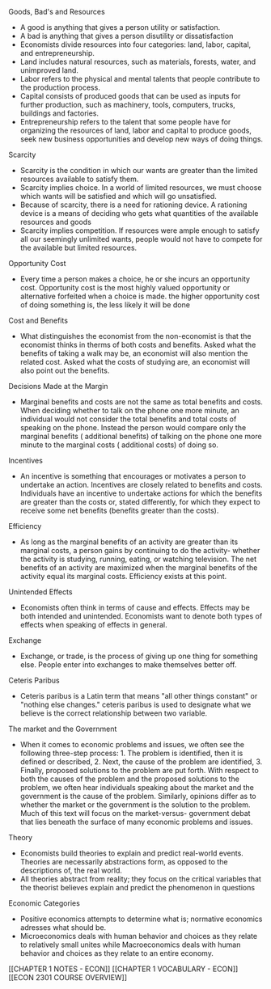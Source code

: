 Goods, Bad's and Resources
- A good is anything that gives a person utility or satisfaction.
- A bad is anything that gives a person disutility or dissatisfaction
- Economists divide resources into four categories: land, labor, capital, and entrepreneurship.
- Land includes natural resources, such as materials, forests, water, and unimproved land.
- Labor refers to the physical and mental talents that people contribute to the production process.
- Capital consists of produced goods that can be used as inputs for further production, such as machinery, tools, computers, trucks, buildings and factories.
- Entrepreneurship refers to the talent that some people have for organizing the resources of land, labor and capital to produce goods, seek new business opportunities and develop new ways of doing things.

Scarcity
- Scarcity is the condition in which our wants are greater than the limited resources available to satisfy them.
- Scarcity implies choice. In a world of limited resources, we must choose which wants will be satisfied and which will go unsatisfied.
- Because of scarcity, there is a need for rationing device. A rationing device is a means of deciding who gets what quantities of the available resources and goods
- Scarcity implies competition. If resources were ample enough to satisfy all our seemingly unlimited wants, people would not have to compete for the available but limited resources.

Opportunity Cost
- Every time a person makes a choice, he or she incurs an opportunity cost. Opportunity cost is the most highly valued opportunity or alternative forfeited when a choice is made. the higher opportunity cost of doing something is, the less likely it will be done

Cost and Benefits
- What distinguishes the economist from the non-economist is that the economist thinks in therms of both costs and benefits. Asked what the benefits of taking a walk may be, an economist will also mention the related cost. Asked what the costs of studying are, an economist will also point out the benefits.

Decisions Made at the Margin
- Marginal benefits and costs are not the same as total benefits and costs. When deciding whether to talk on the phone one more minute, an individual would not consider the total benefits and total costs of speaking on the phone. Instead the person would compare only the marginal benefits ( additional benefits) of talking on the phone one more minute to the marginal costs ( additional costs) of doing so.

Incentives
- An incentive is something that encourages or motivates a person to undertake an action. Incentives are closely related to benefits and costs. Individuals have an incentive to undertake actions for which the benefits are greater than the costs or, stated differently, for which they expect to receive some net benefits (benefits greater than the costs).

Efficiency
- As long as the marginal benefits of an activity are greater than its marginal costs, a person gains by continuing to do the activity- whether the activity is studying, running, eating, or watching television. The net benefits of an activity are maximized when the marginal benefits of the activity equal its marginal costs. Efficiency exists at this point.

Unintended Effects
- Economists often think in terms of cause and effects. Effects may be both intended and unintended. Economists want to denote both types of effects when speaking of effects in general.

Exchange
- Exchange, or trade, is the process of giving up one thing for something else. People enter into exchanges to make themselves better off.

Ceteris Paribus
- Ceteris paribus is a Latin term that means "all other things constant" or "nothing else changes." ceteris paribus is used to designate what we believe is the correct relationship between two variable.

The market and the Government
- When it comes to economic problems and issues, we often see the following three-step process: 1. The problem is identified, then it is defined or described, 2. Next, the cause of the problem are identified, 3. Finally, proposed solutions to the problem are put forth. With respect to both the causes of the problem and the proposed solutions to the problem, we often hear individuals speaking about the market and the government is the cause of the problem. Similarly, opinions differ as to whether the market or the government is the solution to the problem. Much of this text will focus on the market-versus- government debat that lies beneath the surface of many economic problems and issues.

Theory
- Economists build theories to explain and predict real-world events. Theories are necessarily abstractions form, as opposed to the descriptions of, the real world.
- All theories abstract from reality; they focus on the critical variables that the theorist believes explain and predict the phenomenon in questions

Economic Categories
- Positive economics attempts to determine what is; normative economics adresses what should be.
- Microeconomics deals with human behavior and choices as they relate to relatively small unites while Macroeconomics deals with human behavior and choices as they relate to an entire economy.

[[CHAPTER 1 NOTES - ECON]]
[[CHAPTER 1 VOCABULARY - ECON]]
[[ECON 2301 COURSE OVERVIEW]]